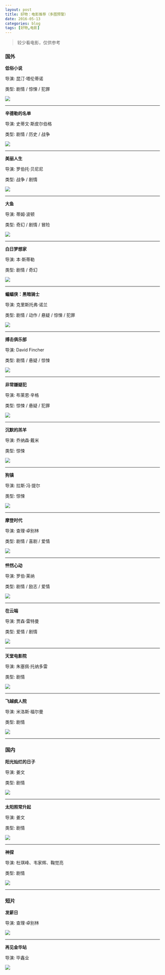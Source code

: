 ```yaml
---
layout: post
title: 好物：电影推荐（多图预警）
date: 2016-05-13
categories: blog
tags: [好物,电影]
---
```


>较少看电影，仅供参考

### 国外

**低俗小说**

导演: 昆汀·塔伦蒂诺

类型: 剧情 / 惊悚 / 犯罪

![](http://7xsv37.com1.z0.glb.clouddn.com/disuxiaoshuo.jpg)

---

**辛德勒的名单**

导演: 史蒂文·斯皮尔伯格

类型: 剧情 / 历史 / 战争

![](http://7xsv37.com1.z0.glb.clouddn.com/xindeledemingdan.jpg)

---

**美丽人生**

导演: 罗伯托·贝尼尼

类型: 战争 / 剧情 

![](http://7xsv37.com1.z0.glb.clouddn.com/meilirensheng.jpeg)

---

**大鱼**

导演: 蒂姆·波顿

类型: 奇幻 / 剧情 / 冒险

![](http://7xsv37.com1.z0.glb.clouddn.com/dayu.jpg)

---

**白日梦想家**

导演: 本·斯蒂勒

类型: 剧情 / 奇幻

![](http://7xsv37.com1.z0.glb.clouddn.com/bairimengxiangjia.jpg)

---

**蝙蝠侠：黑暗骑士**

导演: 克里斯托弗·诺兰

类型: 剧情 / 动作 / 悬疑 / 惊悚 / 犯罪

![](http://7xsv37.com1.z0.glb.clouddn.com/bianfuxiaheian.jpg)

---

**搏击俱乐部**

导演: David Fincher

类型: 剧情 / 悬疑 / 惊悚

![](http://7xsv37.com1.z0.glb.clouddn.com/bojijulebu.jpeg)

---

**非常嫌疑犯**

导演: 布莱恩·辛格

类型: 惊悚 / 悬疑 / 犯罪

![](http://7xsv37.com1.z0.glb.clouddn.com/feichangxianyifan.jpeg)

---

**沉默的羔羊**

导演: 乔纳森·戴米

类型: 惊悚

![](http://7xsv37.com1.z0.glb.clouddn.com/chenmodegaoyang.jpg)

---

**狗镇**

导演: 拉斯·冯·提尔

类型: 惊悚

![](http://7xsv37.com1.z0.glb.clouddn.com/gouzhen.jpeg)

---

**摩登时代**

导演: 查理·卓别林

类型: 剧情 / 喜剧 / 爱情

![](http://7xsv37.com1.z0.glb.clouddn.com/modengshidai.jpg)

---

**怦然心动**

导演: 罗伯·莱纳

类型: 剧情 / 励志 / 爱情

![](http://7xsv37.com1.z0.glb.clouddn.com/pengranxindong.jpg)

---

**在云端**

导演: 贾森·雷特曼

类型: 爱情 / 剧情

![](http://7xsv37.com1.z0.glb.clouddn.com/zaiyunduan.jpg)

---

**天堂电影院**

导演: 朱塞佩·托纳多雷

类型: 剧情

![](http://7xsv37.com1.z0.glb.clouddn.com/tiantangdianyingyuan.jpg)

---

**飞越疯人院**

导演: 米洛斯·福尔曼

类型: 剧情

![](http://7xsv37.com1.z0.glb.clouddn.com/feiyuefengrenyuan.jpg)

---

### 国内

**阳光灿烂的日子**

导演: 姜文

类型: 剧情

![](http://7xsv37.com1.z0.glb.clouddn.com/yangguangcanlanderizi.jpg)

---

**太阳照常升起**

导演: 姜文

类型: 剧情

![](http://7xsv37.com1.z0.glb.clouddn.com/taiyangzhaochangshengqi.jpg)

---

**神探**

导演: 杜琪峰、韦家辉、鞠觉亮

类型: 剧情

![](http://7xsv37.com1.z0.glb.clouddn.com/shentan.jpg)

---

### 短片

**发薪日**

导演: 查理·卓别林

![](http://7xsv37.com1.z0.glb.clouddn.com/faxinri.jpg)

---

**再见金华站**

导演: 毕鑫业

![](http://7xsv37.com1.z0.glb.clouddn.com/zaijianjinhuazhan.png)

